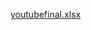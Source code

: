 [youtubefinal.xlsx](https://github.com/Indlaramakrishna/Youtube_Data-Analysis/files/14268854/youtubefinal.xlsx)
